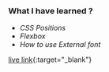 
### What I have learned ?

- *CSS Positions*
- *Flexbox*
- *How to use External font*


[live link](https://live-class-project-1.vercel.app/){:target="_blank"}




